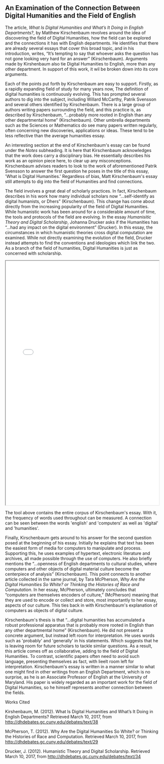 ## An Examination of the Connection Between Digital Humanities and the Field of English

   The article, *What Is Digital Humanities and What’s It Doing in English Departments?*, by Matthew Kirschenbaum revolves around the idea of discovering the field of Digital Humanities, how the field can be explored and the connections it has with English departments. He identifies that there are already several essays that cover this broad topic, and in his introduction, writes, “It’s tempting to say that whoever asks the question has not gone looking very hard for an answer” (Kirschenbaum). Arguments made by Kirshenbaum also tie Digital Humanities to English, more than any other department. In support of this work, it wil be broken down into its core arguments.

   Each of the points put forth by Kirschenbaum are easy to support. Firstly, as a rapidly expanding field of study for many years now, The definition of digital humanities is continuously evolving. This has prompted several authors to dig into the subject, including Willard McCarthy, Patrik Svensson and several others identified by Kirschenbaum. There is a large group of authors writing papers surrounding the field, and this practice is, as described by Kirschenbaum, “...probably more rooted in English than any other departmental home” (Kirschenbaum). Other umbrella departments such as the Sciences or Mathematics do see many papers written regularly, often concerning new discoveries, applications or ideas. These tend to be less reflective than the average humanities essay.

   An interesting section at the end of Kirschenbaum's essay can be found under the *Notes* subheading. It is here that Kirschenbaum acknowledges that the work does carry a disciplinary bias. He essentially describes his work as an opinion piece here, to clear up any misconceptions. Kirschenbaum advises readers to look to the work of aforementioned Patrik Svensson to answer the first question he poses in the title of this essay, 'What is Digital Humanities.' Regardless of bias, Matt Kirschenbaum's essay still attempts to dig into the field of Humanities and find connections.

   The field involves a great deal of scholarly practices. In fact, Kirschenbaum describes in his work how many individual scholars now “...self-identify as digital humanists, or Dhers” (Kirschenbaum). This change has come about directly from the increasing popularity of the field of Digital Humanities. While humanistic work has been around for a considerable amount of time, the tools and protocols of the field are evolving. In the essay *Humanisitic Theory and Digital Scholarship*, Johanna Drucker asks if the Humanities has “...had any impact on the digital environment” (Drucker). In this essay, the circumstances in which humanistic theories cross digital computation are examined. While not directly examining the evolution of the field, Drucker instead attempts to find the conventions and ideologies which link the two. As a branch of the field of humanities, Digital Humanities is just as concerned with scholarship.


<iframe style='width: 100%; height: 800px' src='//voyant-tools.org/?query=english&query=computers&query=humanities&query=digital&withDistributions=raw&docIndex=0&mode=document&view=Trends&corpus=1d3aeab69972f4a2ee9100c6da4efe39'>
</iframe>

   The tool above contains the entire corpus of Kirschenbaum's essay. With it, the frequency of words used throughout can be measured. A connection can be seen between the words 'english' and 'computers' as well as 'digital' and 'humanities'.

   Finally, Kirschenbaum gets around to his answer for the second question posed at the beginning of his essay. Initially he explains that text has been the easiest form of media for computers to manipulate and process. Supporting this, he uses examples of hypertext, electronic literature and archives, all made possible through the use of computers. He also briefly mentions the “...openness of English departments to cultural studies, where computers and other objects of digital material culture become the centerpiece of analysis” (Kirschenbaum). This point connects to another article collected in the same journal, by Tara McPherson, *Why Are the Digital Humanities So White? or Thinking the Histories of Race and Computation*. In her essay, McPherson, ultimately concludes that “computers are themselves encoders of culture,” (McPherson) meaning that they are used to encode or collect and store, most importantly to her essay, aspects of our culture. This ties back in with Kirschenbaum's explanation of computers as objects of digital culture.

   Kirschenbaum's thesis is that “...digital humanities has accumulated a robust professional apparatus that is probably more rooted in English than any other departmental home” (Kirschenbaum). He did not present a concrete argument, but instead left room for interpretation. He uses words such as 'probably' and 'generally' in his statements. Which suggests that he is leaving room for future scholars to tackle similar questions. As a result, this article comes off as collaborative, adding to the field of Digital Humanities. To contrast, scientific papers often need to avoid such language, presenting themselves as fact, with lieelt room left for interpretation. Kirschenbaum's essay is written in a manner similar to what one might find in other writings from an English Department, which is no surprise, as he is an Associate Professor of English at the University of Maryland. His paper is widely regarded as an important work for the field of Digital Humanities, so he himself represents another connection between the fields.


Works Cited

Kirshenbaum, M. (2012). What Is Digital Humanities and What’s It Doing in English Departments? Retrieved March 10, 2017, from http://dhdebates.gc.cuny.edu/debates/text/38

McPherson, T. (2012). Why Are the Digital Humanities So White? or Thinking the Histories of Race and Computation. Retrieved March 10, 2017, from http://dhdebates.gc.cuny.edu/debates/text/29

Drucker, J. (2012). Humanistic Theory and Digital Scholarship. Retrieved March 10, 2017, from http://dhdebates.gc.cuny.edu/debates/text/34
